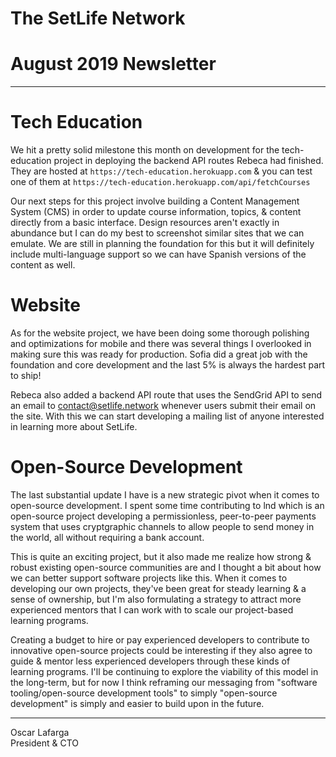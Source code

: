 # The SetLife Network
# August 2019 Newsletter
-------

# Tech Education

We hit a pretty solid milestone this month on development for the tech-education project in deploying the backend API routes Rebeca had finished. They are hosted at `https://tech-education.herokuapp.com` & you can test one of them at `https://tech-education.herokuapp.com/api/fetchCourses`

Our next steps for this project involve building a Content Management System (CMS) in order to update course information, topics, & content directly from a basic interface. Design resources aren't exactly in abundance but I can do my best to screenshot similar sites that we can emulate. We are still in planning the foundation for this but it will definitely include multi-language support so we can have Spanish versions of the content as well.

# Website

As for the website project, we have been doing some thorough polishing and optimizations for mobile and there was several things I overlooked in making sure this was ready for production. Sofia did a great job with the foundation and core development and the last 5% is always the hardest part to ship!

Rebeca also added a backend API route that uses the SendGrid API to send an email to contact@setlife.network whenever users submit their email on the site. With this we can start developing a mailing list of anyone interested in learning more about SetLife.

# Open-Source Development

The last substantial update I have is a new strategic pivot when it comes to open-source development. I spent some time contributing to lnd which is an open-source project developing a permissionless, peer-to-peer payments system that uses cryptgraphic channels to allow people to send money in the world, all without requiring a bank account.

This is quite an exciting project, but it also made me realize how strong & robust existing open-source communities are and I thought a bit about how we can better support software projects like this. When it comes to developing our own projects, they've been great for steady learning & a sense of ownership, but I'm also formulating a strategy to attract more experienced mentors that I can work with to scale our project-based learning programs.

Creating a budget to hire or pay experienced developers to contribute to innovative open-source projects could be interesting if they also agree to guide & mentor less experienced developers through these kinds of learning programs. I'll be continuing to explore the viability of this model in the long-term, but for now I think reframing our messaging from "software tooling/open-source development tools" to simply "open-source development" is simply and easier to build upon in the future.

-------
Oscar Lafarga</br>
President & CTO
